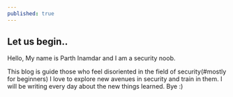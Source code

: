 ```yaml
---
published: true
---
```

## Let us begin..
Hello, My name is Parth Inamdar and I am a security noob.


This blog is guide those who feel disoriented in the field of security(#mostly for beginners)
I love to explore new avenues in security and train in them.
I will be writing every day about the new things learned.
Bye :)
